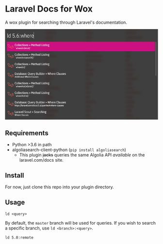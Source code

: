 # Laravel Docs for Wox
A wox plugin for searching through Laravel's documentation.

![Screenshot](https://raw.githubusercontent.com/matical/wox-laravel-docs/master/search.png)

## Requirements
* Python >3.6 in path
* algoliasearch-client-python (`pip install algoliasearch`)
    - This plugin ~~jacks~~ queries the same Algolia API *available* on the laravel.com/docs site.

## Install
For now, just clone this repo into your plugin directory.

## Usage
```
ld <query>
```

By default, the `master` branch will be used for queries. If you wish to search a specific branch, use `ld <branch>:<query>`.

```
ld 5.0:remote
```